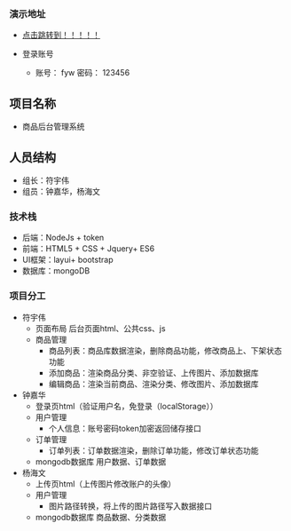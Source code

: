 ### 演示地址
* [点击跳转到！！！！！](http://47.112.204.2:1777/html/login.html "后台管理系统")

* 登录账号   
    * 账号： fyw 密码： 123456
## 项目名称
* 商品后台管理系统

## 人员结构
* 组长：符宇伟
* 组员：钟嘉华，杨海文

### 技术栈
* 后端：NodeJs + token
* 前端：HTML5 + CSS + Jquery+ ES6 
* UI框架：layui+ bootstrap
* 数据库：mongoDB

### 项目分工
* 符宇伟
    * 页面布局
        后台页面html、公共css、js
    * 商品管理
        * 商品列表：商品库数据渲染，删除商品功能，修改商品上、下架状态功能
        * 添加商品：渲染商品分类、非空验证、上传图片、添加数据库
        * 编辑商品：渲染当前商品、渲染分类、修改图片、添加数据库 
* 钟嘉华
    * 登录页html（验证用户名，免登录（localStorage））
    * 用户管理
        * 个人信息：账号密码token加密返回储存接口
    * 订单管理
        * 订单列表：订单数据渲染，删除订单功能，修改订单状态功能
    * mongodb数据库
        用户数据、订单数据
* 杨海文
    * 上传页html（上传图片修改账户的头像）
    * 用户管理
        * 图片路径转换，将上传的图片路径写入数据接口
    * mongodb数据库
        商品数据、分类数据



